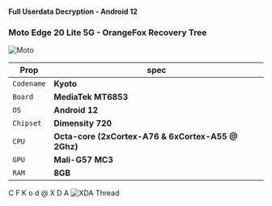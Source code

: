 #### Full Userdata Decryption - Android 12

### Moto Edge 20 Lite 5G - OrangeFox Recovery Tree
![Moto](https://motorolauk.vtexassets.com/arquivos/motorola-edge-20-lite-lockup-ffffff.svg)

| **Prop** | **spec** |
| --- | --- |
| `Codename` | **Kyoto** |
| `Board` | **MediaTek MT6853** |
| `OS` | **Android 12** |
| `Chipset` | **Dimensity 720** |
| `CPU` | **Octa-core (2xCortex-A76 & 6xCortex-A55 @ 2Ghz)** |
| `GPU` | **Mali-G57 MC3** |
| `RAM` | **8GB** |

C F K o d @ X D A
![XDA Thread](https://forum.xda-developers.com/t/recovery-12-unofficial-orangefox-11-1_1-beta.4501283/)
